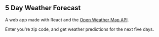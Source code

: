 ## 5 Day Weather Forecast

A web app made with React and the [Open Weather Map API](https://openweathermap.org/api).

Enter you're zip code, and get weather predictions for the next five days.
